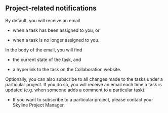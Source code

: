 ## Project-related notifications

By default, you will receive an email

- when a task has been assigned to you, or

- when a task is no longer assigned to you.

In the body of the email, you will find

- the current state of the task, and

- a hyperlink to the task on the Collaboration website.

Optionally, you can also subscribe to all changes made to the tasks under a particular project. If you do so, you will receive an email each time a task is updated (e.g. when someone adds a comment to a particular task).

- If you want to subscribe to a particular project, please contact your Skyline Project Manager.
